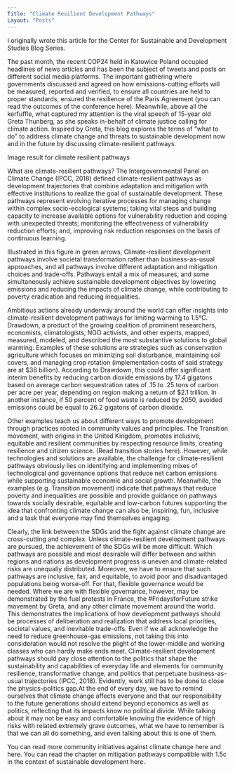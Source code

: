 ```yaml
---
Title: "Climate Resilient Development Pathways"
Layout: "Posts"
---
```


I originally wrote this article for the  Center for Sustainable and Development Studies Blog Series.

The past month, the recent COP24 held in Katowice Poland occupied headlines of news articles and has been the subject of tweets and posts on different social media platforms. The important gathering where governments discussed and agreed on how emissions-cutting efforts will be measured, reported and verified, to ensure all countries are held to proper standards, ensured the resilience of the Paris Agreement (you can read the outcomes of the conference here). Meanwhile, above all the kerfuffle, what captured my attention is the viral speech of 15-year old Greta Thunberg, as she speaks in-behalf of climate justice calling for climate action. Inspired by Greta, this blog explores the terms of “what to do” to address climate change and threats to sustainable development now and in the future by discussing climate-resilient pathways.  

Image result for climate resilient pathways

What are climate-resilient pathways?
The Intergovernmental Panel on Climate Change (IPCC, 2018) defined climate-resilient pathways as development trajectories that combine adaptation and mitigation with effective institutions to realize the goal of sustainable development. These pathways represent evolving iterative processes for managing change within complex socio-ecological systems; taking vital steps and building capacity to increase available options for vulnerability reduction and coping with unexpected threats; monitoring the effectiveness of vulnerability reduction efforts; and, improving risk reduction responses on the basis of continuous learning.

Illustrated in this figure in green arrows, Climate-resilient development pathways involve societal transformation rather than business-as-usual approaches, and all pathways involve different adaptation and mitigation choices and trade-offs. Pathways entail a mix of measures, and some simultaneously achieve sustainable development objectives by lowering emissions and reducing the impacts of climate change, while contributing to poverty eradication and reducing inequalities.

Ambitious actions already underway around the world can offer insights into climate-resilient development pathways for limiting warming to 1.5°C. Drawdown, a product of the growing coalition of prominent researchers, economists, climatologists, NGO activists, and other experts, mapped, measured, modeled, and described the most substantive solutions to global warming. Examples of these solutions are strategies such as conservation agriculture which focuses on minimizing soil disturbance, maintaining soil covers, and managing crop rotation (implementation costs of said strategy are at $38 billion). According to Drawdown, this could offer significant interim benefits by reducing carbon dioxide emissions by 17.4 gigatons based on average carbon sequestration rates of .15 to .25 tons of carbon per acre per year, depending on region making a return of $2.1 trillion. In another instance, if 50 percent of food waste is reduced by 2050, avoided emissions could be equal to 26.2 gigatons of carbon dioxide. 

Other examples teach us about different ways to promote development through practices rooted in community values and principles. The Transition movement, with origins in the United Kingdom, promotes inclusive, equitable and resilient communities by respecting resource limits, creating resilience and citizen science. (Read transition stories here). However, while technologies and solutions are available, the challenge for climate-resilient pathways obviously lies on identifying and implementing mixes of technological and governance options that reduce net carbon emissions while supporting sustainable economic and social growth. Meanwhile, the examples (e.g. Transition movement) indicate that pathways that reduce poverty and inequalities are possible and provide guidance on pathways towards socially desirable, equitable and low-carbon futures supporting the idea that confronting climate change can also be, inspiring, fun, inclusive and a task that everyone may find themselves engaging.

Clearly, the link between the SDGs and the fight against climate change are cross-cutting and complex. Unless climate-resilient development pathways are pursued, the achievement of the SDGs will be more difficult. Which pathways are possible and most desirable will differ between and within regions and nations as development progress is uneven and climate-related risks are unequally distributed. Moreover, we have to ensure that such pathways are inclusive, fair, and equitable, to avoid poor and disadvantaged populations being worse-off. For that, flexible governance would be needed. Where we are with flexible governance, however, may be demonstrated by the fuel protests in France, the #FridaysforFuture strike movement by Greta, and any other climate movement around the world. This demonstrates the implications of how development pathways should be processes of deliberation and realization that address local priorities, societal values, and inevitable trade-offs. Even if we all acknowledge the need to reduce greenhouse-gas emissions, not taking this into consideration would not resolve the plight of the lower-middle and working classes who can hardly make ends meet. Climate-resilient development pathways should pay close attention to the politics that shape the sustainability and capabilities of everyday life and elements for community resilience, transformative change, and politics that perpetuate business-as-usual trajectories (IPCC, 2018). Evidently, work still has to be done to close the physics-politics gap.At the end of every day, we have to remind ourselves that climate change affects everyone and that our responsibility to the future generations should extend beyond economics as well as politics, reflecting that its impacts know no political divide. While talking about it may not be easy and comfortable knowing the evidence of high risks with related extremely grave outcomes, what we have to remember is that we can all do something, and even talking about this is one of them.  

You can read more community initiatives against climate change here and here.
You can read the chapter on mitigation pathways compatible with 1.5c in the context of sustainable development here.
